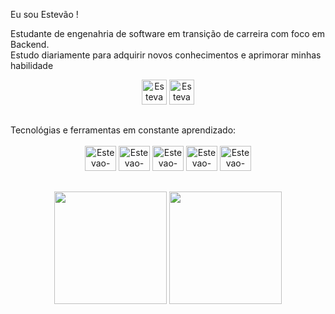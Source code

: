 
Eu sou Estevão !

Estudante de engenahria de software em transição de carreira com foco em Backend.
<br>
Estudo diariamente para adquirir novos conhecimentos e aprimorar minhas habilidade


<div align="center">
<a href= "https://www.linkedin.com/in/estevaomiranda/" target="_blank"><img aling= "center"alt=Estevao-linkdi" height= "40" width="40" src="https://img.icons8.com/?size=100&id=xuvGCOXi8Wyg&format=png&color=000000" target="_blank" rel="external"></a>
<a href= "mailto:estevao.a98@gmail.com" target="_blank"><img aling= "center"alt=Estevao-gmail" height= "40" width="40" src="https://img.icons8.com/?size=100&id=qyRpAggnV0zH&format=png&color=000000" rel="external"></a>

##

 </div>
Tecnológias e ferramentas em constante aprendizado:
 <div>
 <div style="display: inline_block" align="center"><br>
  <img aling= "center"alt=Estevao-PHP" height= "40" width="50" src="https://cdn.jsdelivr.net/gh/devicons/devicon@latest/icons/php/php-original.svg" />
  <img aling= "center"alt=Estevao-Laravel" height= "40" width="50" src="https://img.icons8.com/?size=100&id=lRjcvhvtR81o&format=png&color=000000" />
  <img aling= "center"alt=Estevao-MYSQL" height= "40" width="50" src="https://cdn.jsdelivr.net/gh/devicons/devicon@latest/icons/mysql/mysql-original-wordmark.svg" />
  <img aling= "center"alt=Estevao-java" height= "40" width="50" src="https://cdn.jsdelivr.net/gh/devicons/devicon@latest/icons/java/java-original-wordmark.svg" />
  <img aling= "center"alt=Estevao-git" height= "40" width="50" src="https://cdn.jsdelivr.net/gh/devicons/devicon@latest/icons/git/git-original.svg" />
  </div>
 
##


<div align="center">
    <img height="180em" src="https://github-readme-stats.vercel.app/api?username=EstevaoA98&hide=issues&show_icons=true&hide_border=true&theme=transparent" />
    <img height="180em" src="https://github-readme-stats.vercel.app/api/top-langs/?username=EstevaoA98&layout=compact&hide_border=true&theme=transparent" /> 
</div>





